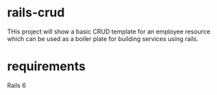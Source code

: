 # rails-crud
THis project will show a basic CRUD template for an employee resource which can be used as a boiler plate for building services using rails.

# requirements
Rails 6
